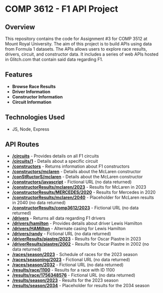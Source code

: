 # COMP 3612 - F1 API Project

## Overview
This repository contains the code for Assignment #3 for COMP 3512 at Mount Royal University. The aim of this project is to build APIs using data from Formula 1 datasets. The APIs allows users to explore race results, drivers, circuit, and constructor data. It includes a series of web APIs hosted in Glitch.com that contain said data regarding F1.

## Features
- **Browse Race Results**
- **Driver Information**
- **Constructor Information**
-  **Circuit Information**

## Technologies Used
- JS, Node, Express

## API Routes
- [**/circuits**](https://stingy-stealth-fernleaf.glitch.me/circuits) - Provides details on all F1 circuits
- [**/circuits/1**](https://stingy-stealth-fernleaf.glitch.me/circuits/1) - Details about a specific circuit
- [**/constructors**](https://stingy-stealth-fernleaf.glitch.me/constructors) - Returns information about F1 constructors
- [**/constructors/mclaren**](https://stingy-stealth-fernleaf.glitch.me/constructors/mclaren) - Details about the McLaren constructor
- [**/conStRuctorS/mclaren**](https://stingy-stealth-fernleaf.glitch.me/conStrUctors/mclaren) - Details about the McLaren constructor
- [**/constructors/javascript**](https://stingy-stealth-fernleaf.glitch.me/constructors/javascript) - Fictional URL (no data returned)
- [**/constructorResults/mclaren/2023**](https://stingy-stealth-fernleaf.glitch.me/constructorResults/mclaren/2023) - Results for McLaren in 2023
- [**/constructorResults/MERCEDES/2020**](https://stingy-stealth-fernleaf.glitch.me/constructorResults/MERCEDES/2020) - Results for Mercedes in 2020
- [**/constructorResults/mclaren/2040**](https://stingy-stealth-fernleaf.glitch.me/constructorResults/mclaren/2040) - Placeholder for McLaren results in 2040 (no data returned)
- [**/constructorResults/comp3612/2023**](https://stingy-stealth-fernleaf.glitch.me/constructorResults/comp3612/2023) - Fictional URL (no data returned)
- [**/drivers**](https://stingy-stealth-fernleaf.glitch.me/drivers) - Returns all data regarding F1 drivers
- [**/drivers/hamilton**](https://stingy-stealth-fernleaf.glitch.me/drivers/hamilton) - Provides details about driver Lewis Hamilton
- [**/drivers/HAMilton**](https://stingy-stealth-fernleaf.glitch.me/drivers/HAMilton) - Alternate casing for Lewis Hamilton
- [**/drivers/randy**](https://stingy-stealth-fernleaf.glitch.me/drivers/randy) - Fictional URL (no data returned)
- [**/driverResults/piastre/2023**](https://stingy-stealth-fernleaf.glitch.me/driverResults/piastre/2023) - Results for Oscar Piastre in 2023
- [**/driverResults/piastre/2002**](https://stingy-stealth-fernleaf.glitch.me/driverResults/piastre/2002) - Results for Oscar Piastre in 2002 (no data returned)
- [**/races/season/2023**](https://stingy-stealth-fernleaf.glitch.me/races/season/2023) - Schedule of races for the 2023 season
- [**/races/seasoning/2023**](https://stingy-stealth-fernleaf.glitch.me/races/seasoning/2023) - Fictional URL (no data returned)
- [**/races/season/2032**](https://stingy-stealth-fernleaf.glitch.me/races/season/2032) - Fictional URL (no data returned)
- [**/results/race/1100**](https://stingy-stealth-fernleaf.glitch.me/results/race/1100) - Results for a race with ID 1100
- [**/results/race/1756348576**](https://stingy-stealth-fernleaf.glitch.me/results/race/1756348576) - Fictional URL (no data returned)
- [**/results/season/2023**](https://stingy-stealth-fernleaf.glitch.me/results/season/2023) - Results for the 2023 season
- [**/results/season/2034**](https://stingy-stealth-fernleaf.glitch.me/results/season/2034) - Placeholder for results for the 2034 season

